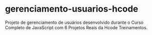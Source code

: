 # gerenciamento-usuarios-hcode
Projeto de gerenciamento de usuários desenvolvido durante o Curso Completo de JavaScript com 6 Projetos Reais da Hcode Treinamentos.
